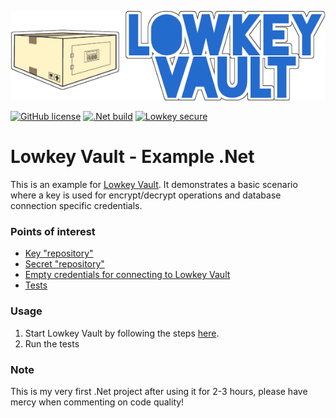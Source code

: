 ![LowkeyVault](https://raw.githubusercontent.com/nagyesta/lowkey-vault/main/.github/assets/LowkeyVault-logo-full.png)

[![GitHub license](https://img.shields.io/github/license/nagyesta/lowkey-vault-example-dotnet?color=informational)](https://raw.githubusercontent.com/nagyesta/lowkey-vault-example-dotnet/main/LICENSE)
[![.Net build](https://img.shields.io/github/workflow/status/nagyesta/lowkey-vault-example-dotnet/.NET?logo=github)](https://github.com/nagyesta/lowkey-vault-example-dotnet/actions/workflows/dotnet.yml)
[![Lowkey secure](https://img.shields.io/badge/lowkey-secure-0066CC)](https://github.com/nagyesta/lowkey-vault)

# Lowkey Vault - Example .Net

This is an example for [Lowkey Vault](https://github.com/nagyesta/lowkey-vault). It demonstrates a basic scenario where
a key is used for encrypt/decrypt operations and database connection specific credentials.

### Points of interest

* [Key "repository"](src/AzureKeyVaultKeyRepository.cs)
* [Secret "repository"](src/AzureKeyVaultSecretRepository.cs)
* [Empty credentials for connecting to Lowkey Vault](test/NoopCredentials.cs)
* [Tests](test/Tests.cs)

### Usage

1. Start Lowkey Vault by following the steps [here](https://github.com/nagyesta/lowkey-vault#quick-start-guide).
2. Run the tests

### Note

This is my very first .Net project after using it for 2-3 hours, please have mercy when
commenting on code quality!
